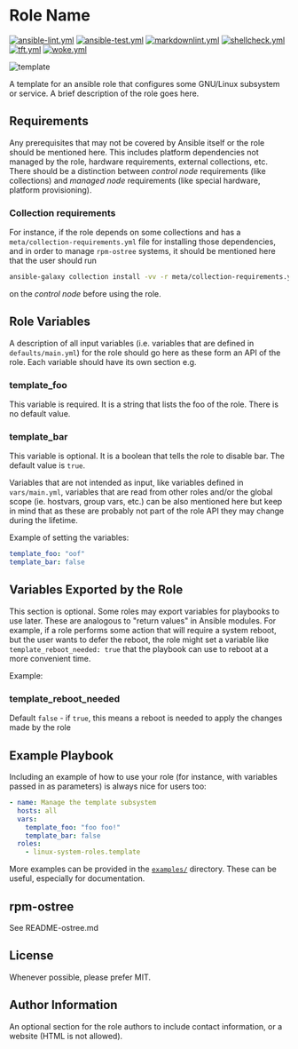 # Role Name

[![ansible-lint.yml](https://github.com/linux-system-roles/template/actions/workflows/ansible-lint.yml/badge.svg)](https://github.com/linux-system-roles/template/actions/workflows/ansible-lint.yml) [![ansible-test.yml](https://github.com/linux-system-roles/template/actions/workflows/ansible-test.yml/badge.svg)](https://github.com/linux-system-roles/template/actions/workflows/ansible-test.yml) [![markdownlint.yml](https://github.com/linux-system-roles/template/actions/workflows/markdownlint.yml/badge.svg)](https://github.com/linux-system-roles/template/actions/workflows/markdownlint.yml) [![shellcheck.yml](https://github.com/linux-system-roles/template/actions/workflows/shellcheck.yml/badge.svg)](https://github.com/linux-system-roles/template/actions/workflows/shellcheck.yml) [![tft.yml](https://github.com/linux-system-roles/template/actions/workflows/tft.yml/badge.svg)](https://github.com/linux-system-roles/template/actions/workflows/tft.yml) [![woke.yml](https://github.com/linux-system-roles/template/actions/workflows/woke.yml/badge.svg)](https://github.com/linux-system-roles/template/actions/workflows/woke.yml)

![template](https://github.com/linux-system-roles/template/workflows/tox/badge.svg)

A template for an ansible role that configures some GNU/Linux subsystem or
service. A brief description of the role goes here.

## Requirements

Any prerequisites that may not be covered by Ansible itself or the role should
be mentioned here.  This includes platform dependencies not managed by the
role, hardware requirements, external collections, etc.  There should be a
distinction between *control node* requirements (like collections) and
*managed node* requirements (like special hardware, platform provisioning).

### Collection requirements

For instance, if the role depends on some collections and has a
`meta/collection-requirements.yml` file for installing those dependencies, and
in order to manage `rpm-ostree` systems, it should be mentioned here that the
 user should run

```bash
ansible-galaxy collection install -vv -r meta/collection-requirements.yml
```

on the *control node* before using the role.

## Role Variables

A description of all input variables (i.e. variables that are defined in
`defaults/main.yml`) for the role should go here as these form an API of the
role.  Each variable should have its own section e.g.

### template_foo

This variable is required.  It is a string that lists the foo of the role.
There is no default value.

### template_bar

This variable is optional.  It is a boolean that tells the role to disable bar.
The default value is `true`.

Variables that are not intended as input, like variables defined in
`vars/main.yml`, variables that are read from other roles and/or the global
scope (ie. hostvars, group vars, etc.) can be also mentioned here but keep in
mind that as these are probably not part of the role API they may change during
the lifetime.

Example of setting the variables:

```yaml
template_foo: "oof"
template_bar: false
```

## Variables Exported by the Role

This section is optional.  Some roles may export variables for playbooks to
use later.  These are analogous to "return values" in Ansible modules.  For
example, if a role performs some action that will require a system reboot, but
the user wants to defer the reboot, the role might set a variable like
`template_reboot_needed: true` that the playbook can use to reboot at a more
convenient time.

Example:

### template_reboot_needed

Default `false` - if `true`, this means a reboot is needed to apply the changes
made by the role

## Example Playbook

Including an example of how to use your role (for instance, with variables
passed in as parameters) is always nice for users too:

```yaml
- name: Manage the template subsystem
  hosts: all
  vars:
    template_foo: "foo foo!"
    template_bar: false
  roles:
    - linux-system-roles.template
```

More examples can be provided in the [`examples/`](examples) directory. These
can be useful, especially for documentation.

## rpm-ostree

See README-ostree.md

## License

Whenever possible, please prefer MIT.

## Author Information

An optional section for the role authors to include contact information, or a
website (HTML is not allowed).
